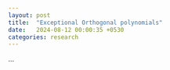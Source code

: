 ```yaml
---
layout: post
title:  "Exceptional Orthogonal polynomials"
date:   2024-08-12 00:00:35 +0530
categories: research
---
```

 ...





